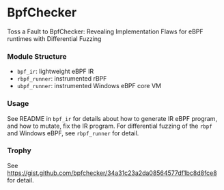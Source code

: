 # BpfChecker

Toss a Fault to BpfChecker: Revealing Implementation Flaws for eBPF runtimes with Differential Fuzzing

### Module Structure

- `bpf_ir`: lightweight eBPF IR
- `rbpf_runner`: instrumented rBPF
- `ubpf_runner`: instrumented Windows eBPF core VM

### Usage

See README in `bpf_ir` for details about how to generate IR eBPF program, and how to mutate, fix the IR program.
For differential fuzzing of the `rbpf` and Windows eBPF, see `rbpf_runner` for detail.

### Trophy

See https://gist.github.com/bpfchecker/34a31c23a2da08564577df1bc8d8fce8 for detail.
